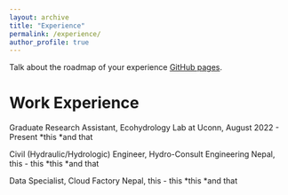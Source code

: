 ```yaml
---
layout: archive
title: "Experience"
permalink: /experience/
author_profile: true
---
```

Talk about the roadmap of your experience [GitHub pages](https://pages.github.com).

Work Experience
======
Graduate Research Assistant, Ecohydrology Lab at Uconn, August 2022 - Present
    *this
    *and that

Civil (Hydraulic/Hydrologic) Engineer, Hydro-Consult Engineering Nepal, this - this
    *this
    *and that

Data Specialist, Cloud Factory Nepal, this - this
    *this
    *and that